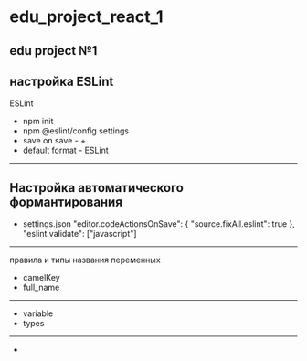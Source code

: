 # edu_project_react_1
edu project №1
--------------------------------------------------------------------------------------------------------------
настройка ESLint
--------------------------------------------------------------------------------------------------------------
ESLint
  - npm init
  - npm @eslint/config
settings
  - save on save - +
  - default format - ESLint

  ----------------------------------------------------------------------------------------------------------
  Настройка автоматического формантирования
  ---------------------------------------------------------------------------------------------------------
  - settings.json
          "editor.codeActionsOnSave": {
      		"source.fixAll.eslint": true 
      	},
      	"eslint.validate": ["javascript"]
----------------------------------------------------------------------------------------------------------
правила и типы названия переменных
- camelKey
- full_name
--------------------------------------------------------------------------------------------------------
- variable
- types
--------------------------------------------------------------------------------------------------------
- 

